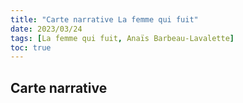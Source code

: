 ```yaml
---
title: "Carte narrative La femme qui fuit"
date: 2023/03/24
tags: [La femme qui fuit, Anaïs Barbeau-Lavalette]
toc: true
---
```


## Carte narrative


